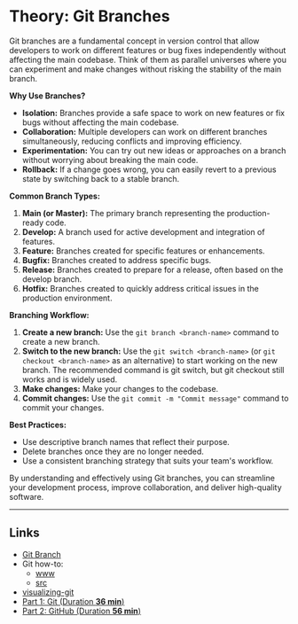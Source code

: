 # Theory: Git Branches

Git branches are a fundamental concept in version control that allow developers to work on different features or bug fixes independently without affecting the main codebase. Think of them as parallel universes where you can experiment and make changes without risking the stability of the main branch.

**Why Use Branches?**

* **Isolation:** Branches provide a safe space to work on new features or fix bugs without affecting the main codebase.
* **Collaboration:** Multiple developers can work on different branches simultaneously, reducing conflicts and improving efficiency.
* **Experimentation:** You can try out new ideas or approaches on a branch without worrying about breaking the main code.
* **Rollback:** If a change goes wrong, you can easily revert to a previous state by switching back to a stable branch.

**Common Branch Types:**

1. **Main (or Master):** The primary branch representing the production-ready code.
2. **Develop:** A branch used for active development and integration of features.
3. **Feature:** Branches created for specific features or enhancements.
4. **Bugfix:** Branches created to address specific bugs.
5. **Release:** Branches created to prepare for a release, often based on the develop branch.
6. **Hotfix:** Branches created to quickly address critical issues in the production environment.

**Branching Workflow:**

1. **Create a new branch:** Use the `git branch <branch-name>` command to create a new branch.
2. **Switch to the new branch:** Use the `git switch <branch-name>` (or `git checkout <branch-name>` as an alternative) to start working on the new branch. The recommended command is git switch, but git checkout still works and is widely used.
3. **Make changes:** Make your changes to the codebase.
4. **Commit changes:** Use the `git commit -m "Commit message"` command to commit your changes.
<!-- 5. **Merge or rebase:** Once you're satisfied with your changes, you can merge or rebase the branch back into the main branch. -->

<!-- **Merging and Rebasing:**

* **Merging:** Combines the changes from one branch into another, creating a new commit.
* **Rebasing:** Replays the commits from one branch onto another, creating a cleaner commit history. -->

**Best Practices:**

<!-- * Keep branches up-to-date with the main branch to avoid merge conflicts. -->
* Use descriptive branch names that reflect their purpose.
* Delete branches once they are no longer needed.
* Use a consistent branching strategy that suits your team's workflow.

By understanding and effectively using Git branches, you can streamline your development process, improve collaboration, and deliver high-quality software.

---

## Links

- [Git Branch](https://www.atlassian.com/git/tutorials/using-branches)
- Git how-to: 
  - [www](https://githowto.com)
  - [src](https://github.com/GitHowTo/githowto-content)
- [visualizing-git](https://git-school.github.io/visualizing-git/)
- [Part 1: Git (Duration **36 min**)](https://www.youtube.com/watch?v=hrTQipWp6co)
- [Part 2: GitHub (Duration **56 min**)](https://www.youtube.com/watch?v=1ibmWyt8hfw)
